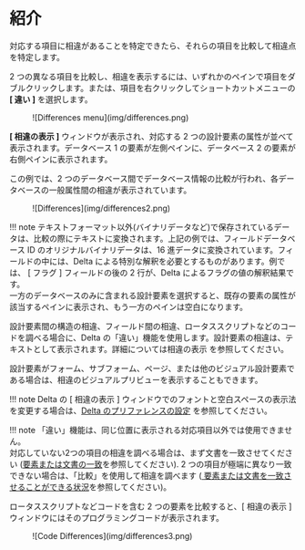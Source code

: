 # 紹介

対応する項目に相違があることを特定できたら、それらの項目を比較して相違点を特定します。

2 つの異なる項目を比較し、相違を表示するには、いずれかのペインで項目をダブルクリックします。または、項目を右クリックしてショートカットメニューの **[ 違い ]** を選択します。
<figure markdown="1">
  ![Differences menu](img/differences.png)
</figure>

**[ 相違の表示 ]** ウィンドウが表示され、対応する 2 つの設計要素の属性が並べて表示されます。データベース 1 の要素が左側ペインに、データベース 2 の要素が右側ペインに表示されます。

この例では、2 つのデータベース間でデータベース情報の比較が行われ、各データベースの一般属性間の相違が表示されています。

<figure markdown="1">
  ![Differences](img/differences2.png)
</figure>

!!! note
    テキストフォーマット以外(バイナリデータなど)で保存されているデータは、比較の際にテキストに変換されます。上記の例では、フィールドデータベース ID のオリジナルバイナリデータは、16 進データに変換されています。フィールドの中には、Delta による特別な解釈を必要とするものがあります。例では、 [ フラグ ] フィールドの後の 2 行が、Delta によるフラグの値の解釈結果です。  
    一方のデータベースのみに含まれる設計要素を選択すると、既存の要素の属性が該当するペインに表示され、もう一方のペインは空白になります。

設計要素間の構造の相違、フィールド間の相違、ロータススクリプトなどのコードを調べる場合に、Delta の「違い」機能を使用します。設計要素の相違は、テキストとして表示されます。詳細については相違の表示 を参照してください。

設計要素がフォーム、サブフォーム、ページ、または他のビジュアル設計要素である場合は、相違のビジュアルプリビューを表示することもできます。

!!! note
    Delta の [ 相違の表示 ] ウィンドウでのフォントと空白スペースの表示法を変更する場合は、[Delta のプリファレンスの設定](preferences.md) を参照してください。
    
!!! note
    「違い」機能は、同じ位置に表示される対応項目以外では使用できません。  
    対応していない2つの項目の相違を調べる場合は、まず文書を一致させてください ([要素または文書の一致](matching.md)を参照してください). 2 つの項目が極端に異なり一致できない場合は、「比較」を使用して相違を調べます ([ 要素または文書を一致させることができる状況](nomatch.md)を参照してください)。

ロータススクリプトなどコードを含む 2 つの要素を比較すると、[ 相違の表示 ] ウィンドウにはそのプログラミングコードが表示されます。
<figure markdown="1">
  ![Code Differences](img/differences3.png)
</figure>

